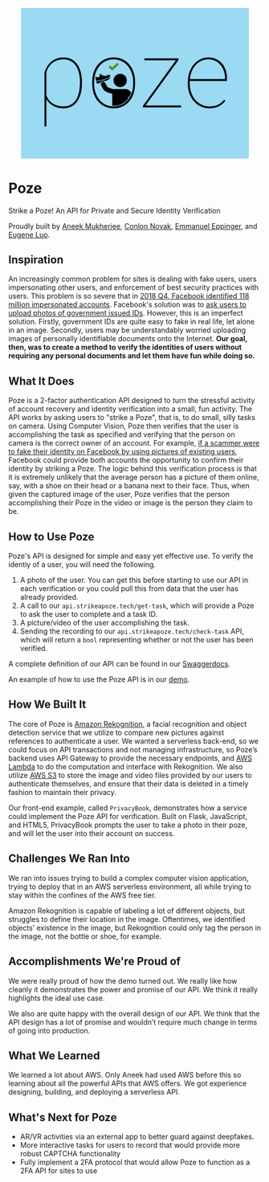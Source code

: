 <p align="center">
  <img src="https://github.com/eppingere/pennapps-xx/raw/master/img/poze.png" width="454" />
</p>

# Poze
Strike a Poze! An API for Private and Secure Identity Verification

Proudly built by [Aneek Mukherjee](https://aneekm.com), [Conlon Novak](https://conlonnovak.com), [Emmanuel Eppinger](https://eppi.ng), and [Eugene Luo](https://eyluo.github.io).


## Inspiration
An increasingly common problem for sites is dealing with fake users, users impersonating other users, and enforcement of best security practices with users. This problem is so severe that in [2018 Q4, Facebook identified 118 million impersonated accounts](https://www.nytimes.com/2019/01/30/technology/facebook-fake-accounts.html). Facebook's solution was to [ask users to upload photos of government issued IDs](https://kmph.com/news/local/facebook-is-asking-people-to-submit-their-ids-to-prove-their-accounts-are-real). However, this is an imperfect solution. Firstly, government IDs are quite easy to fake in real life, let alone in an image. Secondly, users may be understandably worried uploading images of personally identifiable documents onto the Internet. **Our goal, then, was to create a method to verify the identities of users without requiring any personal documents and let them have fun while doing so.**

## What It Does
Poze is a 2-factor authentication API designed to turn the stressful activity of account recovery and identity verification into a small, fun activity. The API works by asking users to "strike a Poze", that is, to do small, silly tasks on camera. Using Computer Vision, Poze then verifies that the user is accomplishing the task as specified and verifying that the person on camera is the correct owner of an account. For example, [if a scammer were to fake their identity on Facebook by using pictures of existing users](https://www.nytimes.com/2019/07/28/technology/facebook-military-scam.html), Facebook could provide both accounts the opportunity to confirm their identity by striking a Poze. The logic behind this verification process is that it is extremely unlikely that the average person has a picture of them online, say, with a shoe on their head or a banana next to their face. Thus, when given the captured image of the user, Poze verifies that the person accomplishing their Poze in the video or image is the person they claim to be.

## How to Use Poze
Poze's API is designed for simple and easy yet effective use. To verify the identiy of a user, you will need the following.

1. A photo of the user. You can get this before starting to use our API in each verification or you could pull this from data that the user has already provided.
2. A call to our `api.strikeapoze.tech/get-task`, which will provide a Poze to ask the user to complete and a task ID.
3. A picture/video of the user accomplishing the task.
4. Sending the recording to our `api.strikeapoze.tech/check-task` API, which will return a `bool` representing whether or not the user has been verified.

A complete definition of our API can be found in our [Swaggerdocs](http://eppi.ng/pennapps-xx/swagger/).

An example of how to use the Poze API is in our [demo](https://github.com/eppingere/pennapps-xx/tree/master/flask_demo_site3).


## How We Built It
The core of Poze is [Amazon Rekognition](https://aws.amazon.com/rekognition/), a facial recognition and object detection service that we utilize to compare new pictures against references to authenticate a user. We wanted a serverless back-end, so we could focus on API transactions and not managing infrastructure, so Poze’s backend uses API Gateway to provide the necessary endpoints, and [AWS Lambda](https://aws.amazon.com/lambda/) to do the computation and interface with Rekognition. We also utilize [AWS S3](https://aws.amazon.com/s3/) to store the image and video files provided by our users to authenticate themselves, and ensure that their data is deleted in a timely fashion to maintain their privacy.

Our front-end example, called `PrivacyBook`, demonstrates how a service could implement the Poze API for verification. Built on Flask, JavaScript, and HTML5, PrivacyBook prompts the user to take a photo in their poze, and will let the user into their account on success.

## Challenges We Ran Into
We ran into issues trying to build a complex computer vision application, trying to deploy that in an AWS serverless environment, all while trying to stay within the confines of the AWS free tier.

Amazon Rekognition is capable of labeling a lot of different objects, but struggles to define their location in the image. Oftentimes, we identified objects’ existence in the image, but Rekognition could only tag the person in the image, not the bottle or shoe, for example.

## Accomplishments We're Proud of
We were really proud of how the demo turned out. We really like how cleanly it demonstrates the power and promise of our API. We think it really highlights the ideal use case.

We also are quite happy with the overall design of our API. We think that the API design has a lot of promise and wouldn’t require much change in terms of going into production.

## What We Learned
We learned a lot about AWS. Only Aneek had used AWS before this so learning about all the powerful APIs that AWS offers. We got experience designing, building, and deploying a serverless API.

## What's Next for Poze
* AR/VR activities via an external app to better guard against deepfakes.
* More interactive tasks for users to record that would provide more robust CAPTCHA functionality
* Fully implement a 2FA protocol that would allow Poze to function as a 2FA API for sites to use
